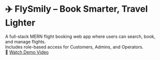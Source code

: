 # ✈️ FlySmily – Book Smarter, Travel Lighter

A full-stack MERN flight booking web app where users can search, book, and manage flights.  
Includes role-based access for Customers, Admins, and Operators.  
🎥 [Watch Demo Video](https://drive.google.com/file/d/1_A2jGVhcZXmjomic0ts-w1IdkbxrvQwL/view?usp=sharing)
